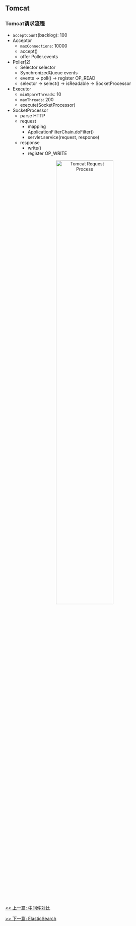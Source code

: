 ## Tomcat

### Tomcat请求流程

* `acceptCount`(backlog): 100
* Acceptor
    * `maxConnections`: 10000
    * accept()
    * offer Poller.events
* Poller[2]
    * Selector selector
    * SynchronizedQueue<PollerEvent> events
    * events -> poll() -> register OP_READ
    * selector -> select() -> isReadable -> SocketProcessor
* Executor
    * `minSpareThreads`: 10
    * `maxThreads`: 200
    * execute(SocketProcessor)
* SocketProcessor
    * parse HTTP
    * request
        * mapping
        * ApplicationFilterChain.doFilter()
        * servlet.service(request, response)
    * response
        * write()
        * register OP_WRITE

<p style="text-align: center;"><img src="_media/middleware/tomcat-request-process.png" alt="Tomcat Request Process" style="width: 60%"></p>


[<< 上一篇: 中间件对比](11-中间件/中间件对比.md)

[>> 下一篇: ElasticSearch](11-中间件/ElasticSearch.md)
